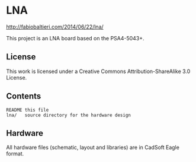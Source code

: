 LNA
===

http://fabiobaltieri.com/2014/06/22/lna/

This project is an LNA board based on the PSA4-5043+.

License
-------

This work is licensed under a Creative Commons Attribution-ShareAlike 3.0
License.

Contents
--------

    README this file
    lna/   source directory for the hardware design

Hardware
--------

All hardware files (schematic, layout and libraries) are in CadSoft Eagle
format.
